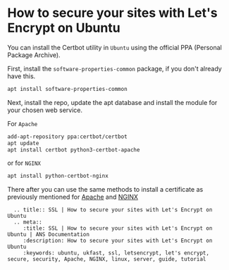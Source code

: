 # How to secure your sites with Let's Encrypt on Ubuntu

You can install the Certbot utility in `Ubuntu` using the official PPA (Personal Package Archive).

First, install the `software-properties-common` package, if you don't already have this.

```bash
apt install software-properties-common
```

Next, install the repo, update the apt database and install the module for your chosen web service.

For `Apache`

```bash
add-apt-repository ppa:certbot/certbot
apt update
apt install certbot python3-certbot-apache
```

or for `NGINX`

```bash
apt install python-certbot-nginx
```

There after you can use the same methods to install a certificate as previously mentioned for [Apache](/domains/ssl/letsencrypt/letsencrypt_centos_apache.html#installation) and [NGINX](/domains/ssl/letsencrypt/letsencrypt_centos_nginx.html#installation)


```eval_rst
  .. title:: SSL | How to secure your sites with Let's Encrypt on Ubuntu
  .. meta::
     :title: SSL | How to secure your sites with Let's Encrypt on Ubuntu | ANS Documentation
     :description: How to secure your sites with Let's Encrypt on Ubuntu
     :keywords: ubuntu, ukfast, ssl, letsencrypt, let's encrypt, secure, security, Apache, NGINX, linux, server, guide, tutorial
```
